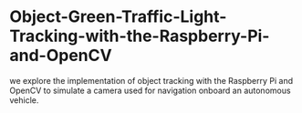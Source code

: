 # Object-Green-Traffic-Light-Tracking-with-the-Raspberry-Pi-and-OpenCV
we explore the implementation of object tracking with the Raspberry Pi and OpenCV to simulate a camera used for navigation onboard an autonomous vehicle.


